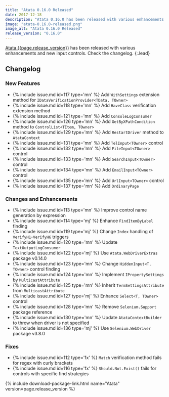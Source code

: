 ```yaml
---
title: "Atata 0.16.0 Released"
date: 2017-12-18
description: "Atata 0.16.0 has been released with various enhancements and new input controls. Check the changelog."
image: "atata-0.16.0-released.png"
image_alt: "Atata 0.16.0 Released"
release_version: "0.16.0"
---
```


[Atata {{page.release_version}}](https://www.nuget.org/packages/Atata/{{page.release_version}})
has been released with various enhancements and new input controls.
Check the changelog.
{:.lead}

<!--more-->

## Changelog

### New Features

- {% include issue.md id=117 type='mn' %} Add `WithSettings` extension method for `IDataVerificationProvider<TData, TOwner>`
- {% include issue.md id=118 type='mn' %} Add `HaveClass` verification extension method
- {% include issue.md id=121 type='mn' %} Add `ConsoleLogConsumer`
- {% include issue.md id=126 type='mn' %} Add `GetByXPathCondition` method to `ControlList<TItem, TOwner>`
- {% include issue.md id=129 type='mn' %} Add `RestartDriver` method to `AtataContext`
- {% include issue.md id=131 type='mn' %} Add `TelInput<TOwner>` control
- {% include issue.md id=132 type='mn' %} Add `FileInput<TOwner>` control
- {% include issue.md id=133 type='mn' %} Add `SearchInput<TOwner>` control
- {% include issue.md id=134 type='mn' %} Add `EmailInput<TOwner>` control
- {% include issue.md id=135 type='mn' %} Add `UrlInput<TOwner>` control
- {% include issue.md id=137 type='mn' %} Add `OrdinaryPage`

### Changes and Enhancements

- {% include issue.md id=113 type='mn' %} Improve control name generation by expression
- {% include issue.md id=114 type='mj' %} Enhance `FindItemByLabel` finding
- {% include issue.md id=119 type='mj' %} Change `Index` handling of `VerifyH1`-`VerifyH6` triggers
- {% include issue.md id=120 type='mn' %} Update `TextOutputLogConsumer`
- {% include issue.md id=122 type='mj' %} Use `Atata.WebDriverExtras` package v0.14.0
- {% include issue.md id=123 type='mn' %} Change `HiddenInput<T, TOwner>` control finding
- {% include issue.md id=124 type='mn' %} Implement `IPropertySettings` by `MulticastAttribute`
- {% include issue.md id=125 type='mn' %} Inherit `TermSettingsAttribute` from `MulticastAttribute`
- {% include issue.md id=127 type='mj' %} Enhance `Select<T, TOwner>` control
- {% include issue.md id=128 type='mn' %} Remove `Selenium.Support` package reference
- {% include issue.md id=130 type='mn' %} Update `AtataContextBuilder` to throw when driver is not specified
- {% include issue.md id=136 type='mj' %} Use `Selenium.WebDriver` package v3.8.0

### Fixes

- {% include issue.md id=112 type='fx' %} `Match` verification method fails for regex with curly brackets
- {% include issue.md id=116 type='fx' %} `Should.Not.Exist()` fails for controls with specific find strategies

{% include download-package-link.html name="Atata" version=page.release_version %}